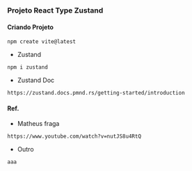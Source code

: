 ### Projeto React Type Zustand

#### Criando Projeto
```
npm create vite@latest
```

* Zustand
```
npm i zustand
```

* Zustand Doc
```
https://zustand.docs.pmnd.rs/getting-started/introduction
```

#### Ref.
* Matheus fraga
```
https://www.youtube.com/watch?v=nutJS8u4RtQ
```

* Outro
```
aaa
```
